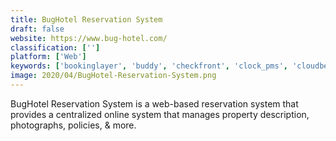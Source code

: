 ```yaml
---
title: BugHotel Reservation System
draft: false 
website: https://www.bug-hotel.com/
classification: ['']
platform: ['Web']
keywords: ['bookinglayer', 'buddy', 'checkfront', 'clock_pms', 'cloudbeds', 'hotelfriend', 'little_hotelier', 'lodgify', 'rdpwin', 'rms_hotel', 'rezdy', 'roomsy', 'siteminder', 'skytouch_hotel_os', 'smoobu', 'the_flybook', 'track', 'uplisting', 'vreasy', 'webreserv', 'webrezpro', 'zingle', 'innroad', 'roommaster']
image: 2020/04/BugHotel-Reservation-System.png
---
```

BugHotel Reservation System is a web-based reservation system that provides a centralized online system that manages property description, photographs, policies, & more.